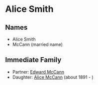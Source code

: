 ﻿---
layout: person
subject_key: i77089636
permalink: /people/i77089636
---

# Alice Smith

## Names

* Alice Smith
* McCann (married name)

## Immediate Family

* Partner: [Edward McCann](./@91921886@-edward-mccann-b-d.md)
* Daughter: [Alice McCann](./@69495356@-alice-mccann-b1891-d.md) (about 1891 - )

